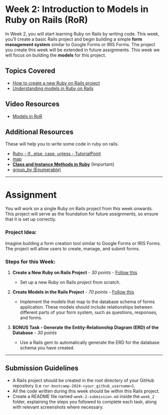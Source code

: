 # Week 2: Introduction to Models in Ruby on Rails (RoR)

In Week 2, you will start learning Ruby on Rails by writing code. This week, you’ll create a basic Rails project and begin building a simple **form management system** similar to Google Forms or IRIS Forms. The project you create this week will be extended in future assignments. This week we will focus on building the **models** for this project.

## Topics Covered
- [How to create a new Ruby on Rails project](./create_ror_project.md)
- [Understanding models in Ruby on Rails](https://www.maxwellantonucci.com/posts/2020/04/07/rails-model-intro-wish-i-had/)

## Video Resources
- [Models in RoR](https://youtu.be/vbNWjisZn5s?si=KIVcx4nl4OqBLdRn)

## Additional Resources 
These will help you to write some code in ruby on rails.
- [Ruby - if...else, case, unless - TutorialPoint](https://www.tutorialspoint.com/ruby/ruby_if_else.htm)
- [map](https://apidock.com/ruby/Enumerable/map)
- [**Class and Instance Methods in Ruby**](http://www.railstips.org/blog/archives/2009/05/11/class-and-instance-methods-in-ruby/) (Important)
- [group_by (Enumerable)](https://apidock.com/ruby/Enumerable/group_by)

---

# Assignment

You will work on a single Ruby on Rails project from this week onwards. This project will serve as the foundation for future assignments, so ensure that it is set up correctly.

### Project Idea:
Imagine building a form creation tool similar to Google Forms or IRIS Forms. The project will allow users to create, manage, and submit forms.

### Steps for this Week:

1. **Create a New Ruby on Rails Project** - *30 points*   - [Follow this](./create_ror_project.md)
   - Set up a new Ruby on Rails project from scratch.

2. **Create Models in the Rails Project** - *70 points*  - [Follow this](./create_models.md)
   - Implement the models that map to the database schema of forms application. These models should include relationships between different parts of your form system, such as questions, responses, and forms.
  
3. **BONUS Task - Generate the Entity-Relationship Diagram (ERD) of the Database** - *30 points*
   - Use a Rails gem to automatically generate the ERD for the database schema you have created.

---

## Submission Guidelines

- A Rails project should be created in the root directory of your GitHub repository (i.e `ror-bootcamp-2024-<your_github_username>`).
- All the code written during this week should be within this Rails project.
- Create a README file named `week-2-submission.md` inside the `week_2` folder, explaining the steps you followed to complete each task, along with relevant screenshots where necessary.
